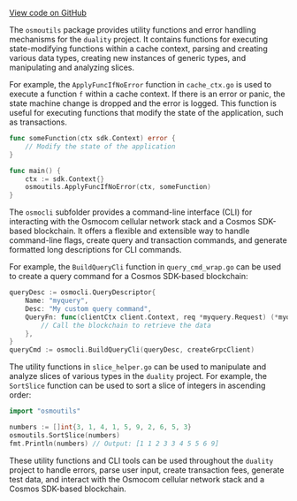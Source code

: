 [View code on GitHub](https://github.com/duality-labs/duality/utodoc/docs/json/osmoutils)

The `osmoutils` package provides utility functions and error handling mechanisms for the `duality` project. It contains functions for executing state-modifying functions within a cache context, parsing and creating various data types, creating new instances of generic types, and manipulating and analyzing slices.

For example, the `ApplyFuncIfNoError` function in `cache_ctx.go` is used to execute a function `f` within a cache context. If there is an error or panic, the state machine change is dropped and the error is logged. This function is useful for executing functions that modify the state of the application, such as transactions.

```go
func someFunction(ctx sdk.Context) error {
    // Modify the state of the application
}

func main() {
    ctx := sdk.Context{}
    osmoutils.ApplyFuncIfNoError(ctx, someFunction)
}
```

The `osmocli` subfolder provides a command-line interface (CLI) for interacting with the Osmocom cellular network stack and a Cosmos SDK-based blockchain. It offers a flexible and extensible way to handle command-line flags, create query and transaction commands, and generate formatted long descriptions for CLI commands.

For example, the `BuildQueryCli` function in `query_cmd_wrap.go` can be used to create a query command for a Cosmos SDK-based blockchain:

```go
queryDesc := osmocli.QueryDescriptor{
    Name: "myquery",
    Desc: "My custom query command",
    QueryFn: func(clientCtx client.Context, req *myquery.Request) (*myquery.Response, error) {
        // Call the blockchain to retrieve the data
    },
}
queryCmd := osmocli.BuildQueryCli(queryDesc, createGrpcClient)
```

The utility functions in `slice_helper.go` can be used to manipulate and analyze slices of various types in the `duality` project. For example, the `SortSlice` function can be used to sort a slice of integers in ascending order:

```go
import "osmoutils"

numbers := []int{3, 1, 4, 1, 5, 9, 2, 6, 5, 3}
osmoutils.SortSlice(numbers)
fmt.Println(numbers) // Output: [1 1 2 3 3 4 5 5 6 9]
```

These utility functions and CLI tools can be used throughout the `duality` project to handle errors, parse user input, create transaction fees, generate test data, and interact with the Osmocom cellular network stack and a Cosmos SDK-based blockchain.
